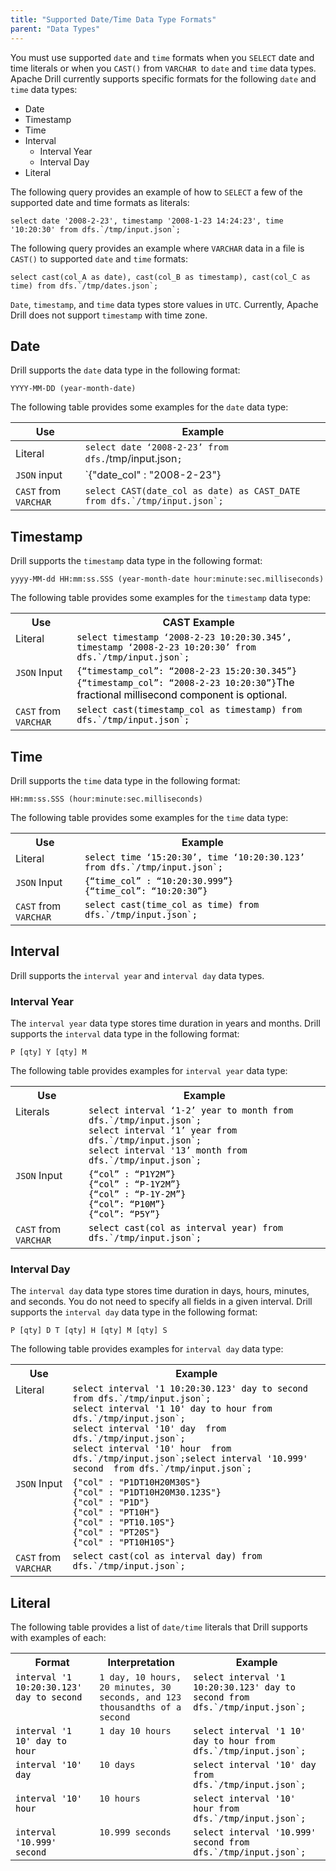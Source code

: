 ```yaml
---
title: "Supported Date/Time Data Type Formats"
parent: "Data Types"
---
```

You must use supported `date` and `time` formats when you `SELECT` date and
time literals or when you `CAST()` from `VARCHAR `to `date` and `time` data
types. Apache Drill currently supports specific formats for the following
`date` and `time` data types:

  * Date
  * Timestamp
  * Time
  * Interval
    * Interval Year
    * Interval Day
  * Literal

The following query provides an example of how to `SELECT` a few of the
supported date and time formats as literals:

    select date '2008-2-23', timestamp '2008-1-23 14:24:23', time '10:20:30' from dfs.`/tmp/input.json`;

The following query provides an example where `VARCHAR` data in a file is
`CAST()` to supported `date` and `time` formats:

    select cast(col_A as date), cast(col_B as timestamp), cast(col_C as time) from dfs.`/tmp/dates.json`;

`Date`, `timestamp`, and `time` data types store values in `UTC`. Currently,
Apache Drill does not support `timestamp` with time zone.

## Date

Drill supports the `date` data type in the following format:

    YYYY-MM-DD (year-month-date)

The following table provides some examples for the `date` data type:

  | Use | Example |
  | --- | ------- |
  |Literal| `select date ‘2008-2-23’ from dfs.`/tmp/input.json`;`|
  |`JSON` input | `{"date_col" : "2008-2-23"} 
  | `CAST` from `VARCHAR`| `` select CAST(date_col as date) as CAST_DATE from dfs.`/tmp/input.json`; ``|

## Timestamp

Drill supports the `timestamp` data type in the following format:

    yyyy-MM-dd HH:mm:ss.SSS (year-month-date hour:minute:sec.milliseconds)

The following table provides some examples for the `timestamp` data type:

<table>
 <tbody>
  <tr>
   <th>Use</th>
   <th>CAST Example</th>
  </tr>
  <tr>
   <td valign="top">Literal</td>
   <td valign="top"><code><span style="color: rgb(0,0,0);">select timestamp ‘2008-2-23 10:20:30.345’, timestamp ‘2008-2-23 10:20:30’ from dfs.`/tmp/input.json`;</span></code>
   </td></tr>
  <tr>
   <td colspan="1" valign="top"><code>JSON</code> Input</td>
   <td colspan="1" valign="top"><code><span style="color: rgb(0,0,0);">{“timestamp_col”: “2008-2-23 15:20:30.345”}<br /></span><span style="color: rgb(0,0,0);">{“timestamp_col”: “2008-2-23 10:20:30”}</span></code><span style="color: rgb(0,0,0);">The fractional millisecond component is optional.</span></td>
   </tr>
   <tr>
    <td colspan="1" valign="top"><code>CAST</code> from <code>VARCHAR</code></td>
    <td colspan="1" valign="top"><code><span style="color: rgb(0,0,0);">select cast(timestamp_col as timestamp) from dfs.`/tmp/input.json`; </span></code></td>
   </tr>
  </tbody>
 </table>

## Time

Drill supports the `time` data type in the following format:

    HH:mm:ss.SSS (hour:minute:sec.milliseconds)

The following table provides some examples for the `time` data type:

<table><tbody><tr>
  <th>Use</th>
  <th>Example</th>
  </tr>
  <tr>
   <td valign="top">Literal</td>
   <td valign="top"><code><span style="color: rgb(0,0,0);">select time ‘15:20:30’, time ‘10:20:30.123’ from dfs.`/tmp/input.json`;</span></code></td>
  </tr>
  <tr>
  <td colspan="1" valign="top"><code>JSON</code> Input</td>
  <td colspan="1" valign="top"><code><span style="color: rgb(0,0,0);">{“time_col” : “10:20:30.999”}<br /></span><span style="color: rgb(0,0,0);">{“time_col”: “10:20:30”}</span></code></td>
 </tr>
 <tr>
  <td colspan="1" valign="top"><code>CAST</code> from <code>VARCHAR</code></td>
  <td colspan="1" valign="top"><code><span style="color: rgb(0,0,0);">select cast(time_col as time) from dfs.`/tmp/input.json`;</span></code></td>
</tr></tbody>
</table>

## Interval

Drill supports the `interval year` and `interval day` data types.

### Interval Year

The `interval year` data type stores time duration in years and months. Drill
supports the `interval` data type in the following format:

    P [qty] Y [qty] M

The following table provides examples for `interval year` data type:

<table ><tbody><tr>
<th>Use</th>
<th>Example</th></tr>
  <tr>
    <td valign="top">Literals</td>
    <td valign="top"><code><span style="color: rgb(0,0,0);">select interval ‘1-2’ year to month from dfs.`/tmp/input.json`;<br /></span><span style="color: rgb(0,0,0);">select interval ‘1’ year from dfs.`/tmp/input.json`;<br /></span><span style="color: rgb(0,0,0);">select interval '13’ month from dfs.`/tmp/input.json`;</span></code></td></tr><tr>
    <td colspan="1" valign="top"><code>JSON</code> Input</td>
    <td colspan="1" valign="top"><code><span style="color: rgb(0,0,0);">{“col” : “P1Y2M”}<br /></span><span style="color: rgb(0,0,0);">{“col” : “P-1Y2M”}<br /></span><span style="color: rgb(0,0,0);">{“col” : “P-1Y-2M”}<br /></span><span style="color: rgb(0,0,0);">{“col”: “P10M”}<br /></span><span style="color: rgb(0,0,0);">{“col”: “P5Y”}</span></code></td>
  </tr>
  <tr>
    <td colspan="1" valign="top"><code>CAST</code> from <code>VARCHAR</code></td>
    <td colspan="1" valign="top"><code><span style="color: rgb(0,0,0);">select cast(col as interval year) from dfs.`/tmp/input.json`;</span></code></td>
  </tr>
  </tbody></table> 

### Interval Day

The `interval day` data type stores time duration in days, hours, minutes, and
seconds. You do not need to specify all fields in a given interval. Drill
supports the `interval day` data type in the following format:

    P [qty] D T [qty] H [qty] M [qty] S

The following table provides examples for `interval day` data type:

<table ><tbody><tr><th >Use</th><th >Example</th></tr><tr><td valign="top">Literal</td><td valign="top"><code><span style="color: rgb(0,0,0);">select interval '1 10:20:30.123' day to second from dfs.`/tmp/input.json`;<br /></span><span style="color: rgb(0,0,0);">select interval '1 10' day to hour from dfs.`/tmp/input.json`;<br /></span><span style="color: rgb(0,0,0);">select interval '10' day  from dfs.`/tmp/input.json`;<br /></span><span style="color: rgb(0,0,0);">select interval '10' hour  from dfs.`/tmp/input.json`;</span></code><code><span style="color: rgb(0,0,0);">select interval '10.999' second  from dfs.`/tmp/input.json`;</span></code></td></tr><tr><td colspan="1" valign="top"><code>JSON</code> Input</td><td colspan="1" valign="top"><code><span style="color: rgb(0,0,0);">{&quot;col&quot; : &quot;P1DT10H20M30S&quot;}<br /></span><span style="color: rgb(0,0,0);">{&quot;col&quot; : &quot;P1DT10H20M30.123S&quot;}<br /></span><span style="color: rgb(0,0,0);">{&quot;col&quot; : &quot;P1D&quot;}<br /></span><span style="color: rgb(0,0,0);">{&quot;col&quot; : &quot;PT10H&quot;}<br /></span><span style="color: rgb(0,0,0);">{&quot;col&quot; : &quot;PT10.10S&quot;}<br /></span><span style="color: rgb(0,0,0);">{&quot;col&quot; : &quot;PT20S&quot;}<br /></span><span style="color: rgb(0,0,0);">{&quot;col&quot; : &quot;PT10H10S&quot;}</span></code></td></tr><tr><td colspan="1" valign="top"><code>CAST</code> from <code>VARCHAR</code></td><td colspan="1" valign="top"><code><span style="color: rgb(0,0,0);">select cast(col as interval day) from dfs.`/tmp/input.json`;</span></code></td></tr></tbody></table> 

## Literal

The following table provides a list of `date/time` literals that Drill
supports with examples of each:

<table ><tbody><tr><th >Format</th><th colspan="1" >Interpretation</th><th >Example</th></tr><tr><td colspan="1" valign="top"><code><span style="color: rgb(0,0,0);">interval '1 10:20:30.123' day to second</span></code></td><td colspan="1" valign="top"><code>1 day, 10 hours, 20 minutes, 30 seconds, and 123 thousandths of a second</code></td><td colspan="1" valign="top"><code><span style="color: rgb(0,0,0);">select interval '1 10:20:30.123' day to second from dfs.`/tmp/input.json`;</span></code></td></tr><tr><td colspan="1" valign="top"><code><span style="color: rgb(0,0,0);">interval '1 10' day to hour</span></code></td><td colspan="1" valign="top"><code>1 day 10 hours</code></td><td colspan="1" valign="top"><code><span style="color: rgb(0,0,0);">select interval '1 10' day to hour from dfs.`/tmp/input.json`;</span></code></td></tr><tr><td colspan="1" valign="top"><code><span style="color: rgb(0,0,0);">interval '10' day</span></code></td><td colspan="1" valign="top"><code>10 days</code></td><td colspan="1" valign="top"><code><span style="color: rgb(0,0,0);">select interval '10' day from dfs.`/tmp/input.json`;</span></code></td></tr><tr><td colspan="1" valign="top"><code><span style="color: rgb(0,0,0);">interval '10' hour</span></code></td><td colspan="1" valign="top"><code>10 hours</code></td><td colspan="1" valign="top"><code><span style="color: rgb(0,0,0);">select interval '10' hour from dfs.`/tmp/input.json`;</span></code></td></tr><tr><td colspan="1" valign="top"><code><span style="color: rgb(0,0,0);">interval '10.999' second</span></code></td><td colspan="1" valign="top"><code>10.999 seconds</code></td><td colspan="1" valign="top"><code><span style="color: rgb(0,0,0);">select interval '10.999' second from dfs.`/tmp/input.json`; </span></code></td></tr></tbody></table>



